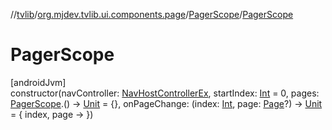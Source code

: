 //[tvlib](../../../index.md)/[org.mjdev.tvlib.ui.components.page](../index.md)/[PagerScope](index.md)/[PagerScope](-pager-scope.md)

# PagerScope

[androidJvm]\
constructor(navController: [NavHostControllerEx](../../org.mjdev.tvlib.navigation/-nav-host-controller-ex/index.md), startIndex: [Int](https://kotlinlang.org/api/latest/jvm/stdlib/kotlin/-int/index.html) = 0, pages: [PagerScope](index.md).() -&gt; [Unit](https://kotlinlang.org/api/latest/jvm/stdlib/kotlin/-unit/index.html) = {}, onPageChange: (index: [Int](https://kotlinlang.org/api/latest/jvm/stdlib/kotlin/-int/index.html), page: [Page](../-page/index.md)?) -&gt; [Unit](https://kotlinlang.org/api/latest/jvm/stdlib/kotlin/-unit/index.html) = { index, page -&gt; })
